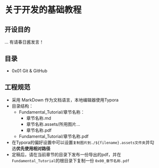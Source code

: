 # 关于开发的基础教程


## 开设目的

... 有请春日酱发言！


## 目录
  - 0x01 Git & GitHub


## 工程规范

  - 采用 MarkDown 作为文档语言，本地编辑器使用Typora
  - 目录结构：
    - Fundamental_Tutorial/章节名称：
      - 章节名称.md
      - 章节名称.assets/所用图片...
      - 章节名称.pdf
    - Fundamental_Tutorial/章节名称.pdf
  - 在Typora的偏好设置中可以设置`复制图片到./${filename}.assets文件夹`并勾选**优先使用相对路径**
  - 定稿后，请在当前章节的目录下发布一份导出的pdf，并在`Fundamental_Tutorial`的根目录下复制一份 `0x00_章节名称.pdf`
